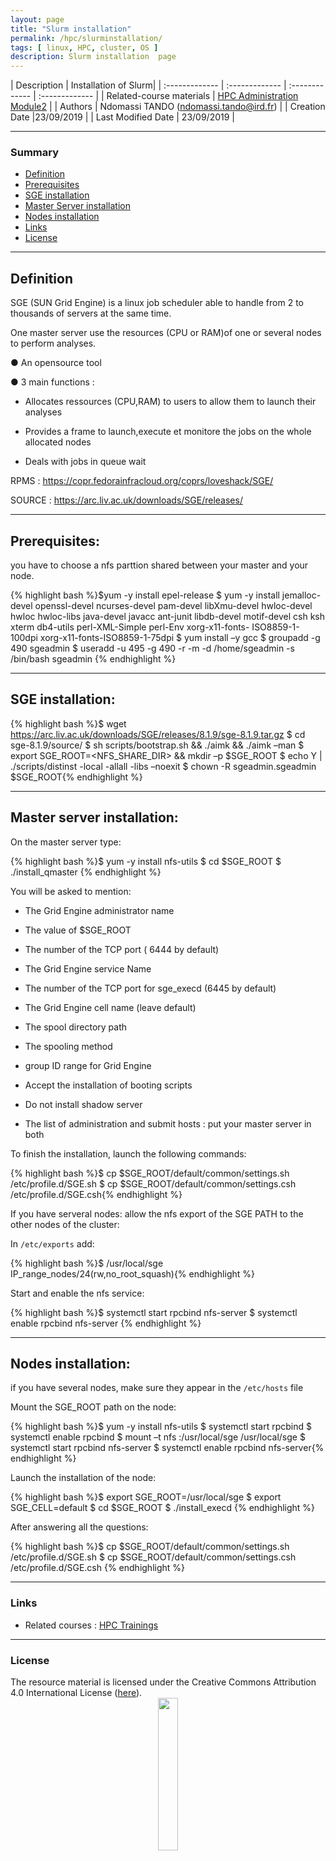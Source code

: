 ```yaml
---
layout: page
title: "Slurm installation"
permalink: /hpc/slurminstallation/
tags: [ linux, HPC, cluster, OS ]
description: Slurm installation  page
---
```


| Description | Installation of Slurm|
| :------------- | :------------- | :------------- | :------------- |
| Related-course materials | [HPC Administration Module2](https://southgreenplatform.github.io/trainings/Module2/) |
| Authors | Ndomassi TANDO (ndomassi.tando@ird.fr)  |
| Creation Date |23/09/2019 |
| Last Modified Date | 23/09/2019 |


-----------------------


### Summary

<!-- TOC depthFrom:2 depthTo:2 withLinks:1 updateOnSave:1 orderedList:0 -->
* [Definition](#part-1)
* [Prerequisites](#part-2)
* [SGE installation](#part-3)
* [Master Server installation](#part-4)
* [Nodes installation](#part-5)
* [Links](#links)
* [License](#license)


-----------------------
<a name="part-1"></a>
## Definition


SGE (SUN Grid Engine) is a linux job scheduler able to handle from 2 to thousands of servers at the same time.

One master server use the resources (CPU or RAM)of  one or several nodes to perform analyses. 

● An opensource tool

● 3 main functions :

 - Allocates ressources (CPU,RAM) to users to allow them to
launch their analyses

 - Provides a frame to launch,execute et monitore the jobs on the
whole allocated nodes

 - Deals with jobs in queue wait

RPMS :	https://copr.fedorainfracloud.org/coprs/loveshack/SGE/

SOURCE :	https://arc.liv.ac.uk/downloads/SGE/releases/

-------------------------------------------------------------------------------------

<a name="part-2"></a>
## Prerequisites:

you have to choose a nfs parttion shared between your master and your node.

{% highlight bash %}$yum -y install epel-release
$ yum -y install jemalloc-devel openssl-devel ncurses-devel pam-devel libXmu-devel hwloc-devel hwloc hwloc-libs java-devel javacc ant-junit libdb-devel motif-devel csh ksh xterm db4-utils perl-XML-Simple perl-Env xorg-x11-fonts- ISO8859-1-100dpi xorg-x11-fonts-ISO8859-1-75dpi
$ yum install –y gcc
$ groupadd -g 490 sgeadmin
$ useradd -u 495 -g 490 -r -m  -d /home/sgeadmin -s /bin/bash sgeadmin {% endhighlight %}

----------------------------------------------------------------------------------------------

<a name="part-3"></a>
## SGE installation:

 {% highlight bash %}$ wget https://arc.liv.ac.uk/downloads/SGE/releases/8.1.9/sge-8.1.9.tar.gz
 $ cd sge-8.1.9/source/
 $ sh scripts/bootstrap.sh && ./aimk && ./aimk –man
 $ export SGE_ROOT=<NFS_SHARE_DIR> && mkdir –p $SGE_ROOT
 $ echo Y | ./scripts/distinst -local -allall -libs –noexit
 $ chown -R sgeadmin.sgeadmin $SGE_ROOT{% endhighlight %}
 

  
---------------------------------------------------------------------------------------------------

<a name="part-4"></a>
## Master server installation:

 On the master server type:
          
{% highlight bash %}$ yum -y install nfs-utils
$ cd $SGE_ROOT
$ ./install_qmaster {% endhighlight %}
  
You will be asked to mention:

*  The Grid Engine administrator name

*  The value of $SGE_ROOT

* The number of the TCP port ( 6444 by default)

* The Grid Engine service Name

*  The number of the TCP port for sge_execd (6445 by default)

*  The Grid Engine cell name (leave default)

*  The spool directory path

* The spooling method

* group ID range for Grid Engine

* Accept the installation of booting scripts

* Do not install shadow server

* The list of administration and submit hosts : put your master server in both

To finish the installation, launch the following commands:

{% highlight bash %}$  cp $SGE_ROOT/default/common/settings.sh /etc/profile.d/SGE.sh
 $ cp $SGE_ROOT/default/common/settings.csh /etc/profile.d/SGE.csh{% endhighlight %}
 
 If you have serveral nodes: allow the nfs export of the SGE PATH to the other nodes of the cluster:

In `/etc/exports` add:

{% highlight bash %}$ /usr/local/sge  IP_range_nodes/24(rw,no_root_squash){% endhighlight %}

Start and enable the nfs service:

{% highlight bash %}$ systemctl start rpcbind nfs-server
$ systemctl enable rpcbind nfs-server {% endhighlight %}
 
---------------------------------------------------------------------------------------------------

<a name="part-5"></a>
## Nodes installation:

if you have several nodes, make sure they appear in the `/etc/hosts` file

Mount the SGE_ROOT path on the node:

{% highlight bash %}$ yum -y install nfs-utils
 $ systemctl start rpcbind
 $ systemctl enable rpcbind
 $ mount –t nfs <master>:/usr/local/sge /usr/local/sge
 $ systemctl start rpcbind nfs-server
 $ systemctl enable rpcbind nfs-server{% endhighlight %}

Launch the installation of the node:

 {% highlight bash %}$ export SGE_ROOT=/usr/local/sge
 $ export SGE_CELL=default
 $ cd $SGE_ROOT
 $ ./install_execd {% endhighlight %}      
    
After answering all the questions:

{% highlight bash %}$ cp $SGE_ROOT/default/common/settings.sh /etc/profile.d/SGE.sh
$ cp $SGE_ROOT/default/common/settings.csh /etc/profile.d/SGE.csh {% endhighlight %}

-----------------------

### Links
<a name="links"></a>

* Related courses : [HPC Trainings](https://southgreenplatform.github.io/trainings/HPC/)


-----------------------

### License
<a name="license"></a>

<div>
The resource material is licensed under the Creative Commons Attribution 4.0 International License (<a href="http://creativecommons.org/licenses/by-nc-sa/4.0/">here</a>).
<center><img width="25%" class="img-responsive" src="http://creativecommons.org.nz/wp-content/uploads/2012/05/by-nc-sa1.png"/>
</center>
</div>
                  
 
